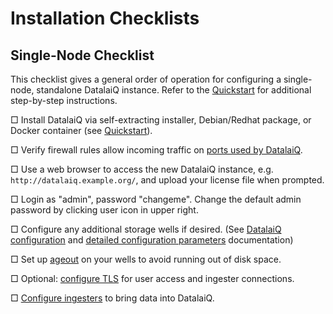 # Installation Checklists

## Single-Node Checklist

This checklist gives a general order of operation for configuring a single-node, standalone DatalaiQ instance. Refer to the [Quickstart](quickstart) for additional step-by-step instructions.

□ Install DatalaiQ via self-extracting installer, Debian/Redhat package, or Docker container (see [Quickstart](quickstart)).

□ Verify firewall rules allow incoming traffic on [ports used by DatalaiQ](/configuration/networking).

□ Use a web browser to access the new DatalaiQ instance, e.g. `http://datalaiq.example.org/`, and upload your license file when prompted.

□ Login as "admin", password "changeme". Change the default admin password by clicking user icon in upper right.

□ Configure any additional storage wells if desired. (See [DatalaiQ configuration](/configuration/configuration) and [detailed configuration parameters](/configuration/parameters) documentation)

□ Set up [ageout](/configuration/ageout) on your wells to avoid running out of disk space.

□ Optional: [configure TLS](/configuration/certificates) for user access and ingester connections.

□ [Configure ingesters](/ingesters/ingesters) to bring data into DatalaiQ.


<!-- TODO: this is a complex process that's difficult to capture in a linear checklist, because there are lots of options you may or may not be using. Leaving this here because it collects at least some of the steps.
## Cluster Checklist

### Preparation

□ Determine which nodes will be indexers and which will be webservers. If you intend to deploy more than one webserver, select one webserver to run the search agent.

□ If you intend to use [distributed frontends](/distributed/frontend), provision an additional system for the *datastore*. Note that the datastore cannot be co-resident with an indexer or webserver process.

□ Install DatalaiQ on each of the webserver and indexer nodes (see [Quickstart](quickstart)).

□ Install the datastore if desired. This is included in the core shell installer, but is in a separate package for Debian and Redhat.

□ Install the loadbalancer if desired.

□ Deploy TLS certificates to webservers, datastore, and loadbalancer as appropriate. We recommend copying the certificate to `/opt/gravwell/etc/cert.pem` and the secret key to `/opt/gravwell/etc/key.pem`.

### Configuration

□ Copy one node's `gravwell.conf` file out to serve as the base for configurations. Remove any `Webserver-UUID` lines or `Indexer-UUID` lines.

#### Indexer Config

□ Make a copy of the config to be used for the indexers.

□ Define desired wells in the indexer config (see [this document](/configuration/configuration).

□ Set [ageout configuration](/configuration/ageout) for each well.

#### Webserver Config

□ Make a copy of the base config to be used for the webservers.

□ Set `Remote-Indexers` parameters to list all planned indexers, e.g.:
```
Remote-Indexers=net:indexer0.example.net:9404
Remote-Indexers=net:indexer1.example.net:9404
Remote-Indexers=net:indexer2.example.net:9404
```

□ If using a datastore, set the `Datastore` and `External-Addr` options in gravwell.conf as described in the [distributed frontends](/distributed/frontend) document.

□ Set up [TLS](/configuration/certificates) by setting the `Certificate-File` and `Key-File` fields.

### Deployment

□ Use systemd to disable un-needed DatalaiQ processes: disable webserver & searchagent on indexers, indexer on webservers. Make sure the searchagent process is only enabled on one webserver.

□ Copy indexer config to indexers, webserver config to webservers.

□ Restart gravwell processes on all nodes
-->
